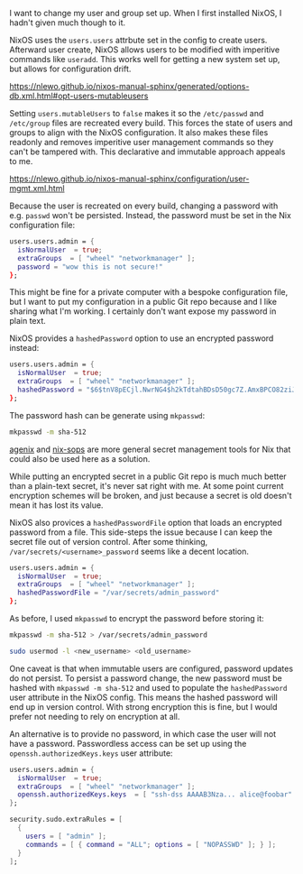 I want to change my user and group set up.
When I first installed NixOS, I hadn't given much though to it.

NixOS uses the `users.users` attrbute set in the config to create users.
Afterward user create, NixOS allows users to be modified with imperitive commands like `useradd`.
This works well for getting a new system set up, but allows for configuration drift.

https://nlewo.github.io/nixos-manual-sphinx/generated/options-db.xml.html#opt-users-mutableusers

Setting `users.mutableUsers` to `false` makes it so the `/etc/passwd` and `/etc/group` files are recreated every build.
This forces the state of users and groups to align with the NixOS configuration.
It also makes these files readonly and removes imperitive user management commands so they can't be tampered with.
This declarative and immutable approach appeals to me.

https://nlewo.github.io/nixos-manual-sphinx/configuration/user-mgmt.xml.html

Because the user is recreated on every build, changing a password with e.g. `passwd` won't be persisted.
Instead, the password must be set in the Nix configuration file:


```nix
users.users.admin = {
  isNormalUser  = true;
  extraGroups  = [ "wheel" "networkmanager" ];
  password = "wow this is not secure!"
};
```

This might be fine for a private computer with a bespoke configuration file,
but I want to put my configuration in a public Git repo because and I like sharing what I'm working.
I certainly don't want expose my password in plain text.

NixOS provides a `hashedPassword` option to use an encrypted password instead:

```nix
users.users.admin = {
  isNormalUser  = true;
  extraGroups  = [ "wheel" "networkmanager" ];
  hashedPassword = "$6$tnV8pECjl.NwrNG4$h2kTdtahBDsD50gc7Z.AmxBPCO82ziJnMgBxmic35vN5SedqWEk6JlE2gEoSwAbrOuukXULz.BGGrjfTwNxxX/"
};
```

The password hash can be generate using `mkpasswd`:

```sh
mkpasswd -m sha-512
```

[agenix](https://github.com/ryantm/agenix) and [nix-sops](https://github.com/Mic92/sops-nix) are more general secret management tools
for Nix that could also be used here as a solution.

While putting an encrypted secret in a public Git repo is much much better than a plain-text secret,
it's never sat right with me.
At some point current encryption schemes will be broken, and just because a secret is old doesn't mean it has lost its value.

NixOS also provices a `hashedPasswordFile` option that loads an encrypted password from a file.
This side-steps the issue because I can keep the secret file out of version control.
After some thinking, `/var/secrets/<username>_password` seems like a decent location.

```nix
users.users.admin = {
  isNormalUser  = true;
  extraGroups  = [ "wheel" "networkmanager" ];
  hashedPasswordFile = "/var/secrets/admin_password"
};
```

As before, I used `mkpasswd` to encrypt the password before storing it:


```sh
mkpasswd -m sha-512 > /var/secrets/admin_password
```



```sh
sudo usermod -l <new_username> <old_username>
```

One caveat is that when immutable users are configured,
password updates do not persist.
To persist a password change, the new password must be hashed with `mkpasswd -m sha-512`
and used to populate the `hashedPassword` user attribute in the NixOS config.
This means the hashed password will end up in version control.
With strong encryption this is fine, but I would prefer not needing to rely on encryption at all.

An alternative is to provide no password, in which case the user will not have a password.
Passwordless access can be set up using the `openssh.authorizedKeys.keys` user attribute:

```nix
users.users.admin = {
  isNormalUser  = true;
  extraGroups  = [ "wheel" "networkmanager" ];
  openssh.authorizedKeys.keys  = [ "ssh-dss AAAAB3Nza... alice@foobar" ];
};
```


```nix
security.sudo.extraRules = [
  {
    users = [ "admin" ];
    commands = [ { command = "ALL"; options = [ "NOPASSWD" ]; } ];
  }
];
```

